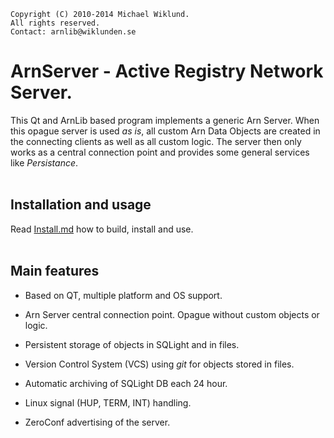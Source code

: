     Copyright (C) 2010-2014 Michael Wiklund.
    All rights reserved.
    Contact: arnlib@wiklunden.se

# ArnServer - Active Registry Network Server.

This Qt and ArnLib based program implements a generic Arn Server.
When this opague server is used _as is_, all custom Arn Data Objects are created in the
connecting clients as well as all custom logic.
The server then only works as a central connection point and provides some general
services like _Persistance_.
<Br><Br>


## Installation and usage

Read [Install.md](Install.md) how to build, install and use.
<Br><Br>


## Main features

* Based on QT, multiple platform and OS support.

* Arn Server central connection point. Opague without custom objects or logic.

* Persistent storage of objects in SQLight and in files.

* Version Control System (VCS) using _git_ for objects stored in files.

* Automatic archiving of SQLight DB each 24 hour.

* Linux signal (HUP, TERM, INT) handling.

* ZeroConf advertising of the server.
